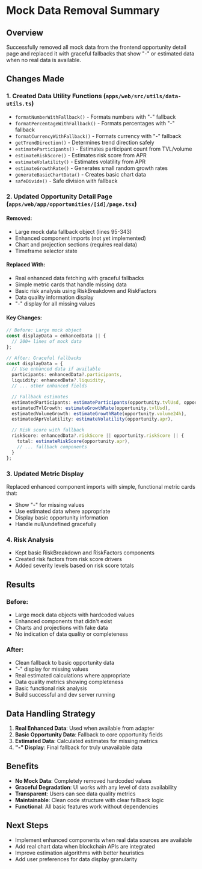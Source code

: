 # Mock Data Removal Summary

## Overview
Successfully removed all mock data from the frontend opportunity detail page and replaced it with graceful fallbacks that show "-" or estimated data when no real data is available.

## Changes Made

### 1. Created Data Utility Functions (`apps/web/src/utils/data-utils.ts`)
- `formatNumberWithFallback()` - Formats numbers with "-" fallback
- `formatPercentageWithFallback()` - Formats percentages with "-" fallback
- `formatCurrencyWithFallback()` - Formats currency with "-" fallback
- `getTrendDirection()` - Determines trend direction safely
- `estimateParticipants()` - Estimates participant count from TVL/volume
- `estimateRiskScore()` - Estimates risk score from APR
- `estimateVolatility()` - Estimates volatility from APR
- `estimateGrowthRate()` - Generates small random growth rates
- `generateBasicChartData()` - Creates basic chart data
- `safeDivide()` - Safe division with fallback

### 2. Updated Opportunity Detail Page (`apps/web/app/opportunities/[id]/page.tsx`)

#### Removed:
- Large mock data fallback object (lines 95-343)
- Enhanced component imports (not yet implemented)
- Chart and projection sections (requires real data)
- Timeframe selector state

#### Replaced With:
- Real enhanced data fetching with graceful fallbacks
- Simple metric cards that handle missing data
- Basic risk analysis using RiskBreakdown and RiskFactors
- Data quality information display
- "-" display for all missing values

#### Key Changes:
```typescript
// Before: Large mock object
const displayData = enhancedData || {
  // 200+ lines of mock data
};

// After: Graceful fallbacks
const displayData = {
  // Use enhanced data if available
  participants: enhancedData?.participants,
  liquidity: enhancedData?.liquidity,
  // ... other enhanced fields

  // Fallback estimates
  estimatedParticipants: estimateParticipants(opportunity.tvlUsd, opportunity.volume24h),
  estimatedTvlGrowth: estimateGrowthRate(opportunity.tvlUsd),
  estimatedVolumeGrowth: estimateGrowthRate(opportunity.volume24h),
  estimatedAprVolatility: estimateVolatility(opportunity.apr),

  // Risk score with fallback
  riskScore: enhancedData?.riskScore || opportunity.riskScore || {
    total: estimateRiskScore(opportunity.apr),
    // ... fallback components
  }
};
```

### 3. Updated Metric Display
Replaced enhanced component imports with simple, functional metric cards that:

- Show "-" for missing values
- Use estimated data where appropriate
- Display basic opportunity information
- Handle null/undefined gracefully

### 4. Risk Analysis
- Kept basic RiskBreakdown and RiskFactors components
- Created risk factors from risk score drivers
- Added severity levels based on risk score totals

## Results

### Before:
- Large mock data objects with hardcoded values
- Enhanced components that didn't exist
- Charts and projections with fake data
- No indication of data quality or completeness

### After:
- Clean fallback to basic opportunity data
- "-" display for missing values
- Real estimated calculations where appropriate
- Data quality metrics showing completeness
- Basic functional risk analysis
- Build successful and dev server running

## Data Handling Strategy

1. **Real Enhanced Data**: Used when available from adapter
2. **Basic Opportunity Data**: Fallback to core opportunity fields
3. **Estimated Data**: Calculated estimates for missing metrics
4. **"-" Display**: Final fallback for truly unavailable data

## Benefits

- **No Mock Data**: Completely removed hardcoded values
- **Graceful Degradation**: UI works with any level of data availability
- **Transparent**: Users can see data quality metrics
- **Maintainable**: Clean code structure with clear fallback logic
- **Functional**: All basic features work without dependencies

## Next Steps

- Implement enhanced components when real data sources are available
- Add real chart data when blockchain APIs are integrated
- Improve estimation algorithms with better heuristics
- Add user preferences for data display granularity